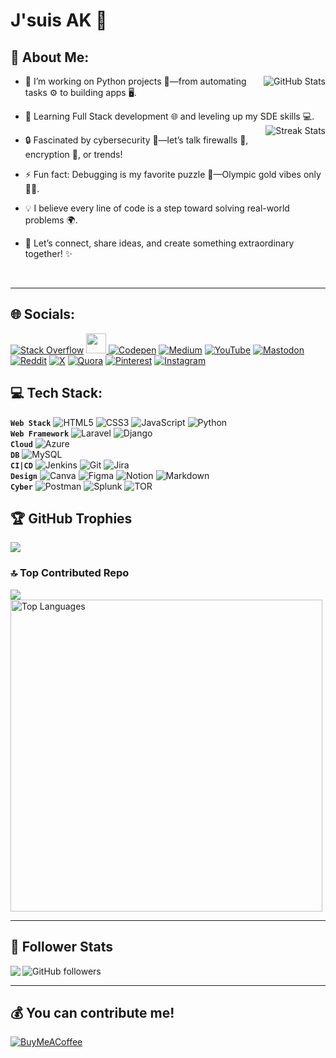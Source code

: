 # J'suis AK 🚀

## 💫 About Me:
<img align="right" src="https://github-readme-stats.vercel.app/api?username=onyxwizard&theme=neon&hide_border=false&include_all_commits=false&count_private=false" alt="GitHub Stats">

- 🔭 I’m working on Python projects 🐍—from automating tasks ⚙️ to building apps 🖥️.
  
- 🌱 Learning Full Stack development 🌐 and leveling up my SDE skills 💻.
  <img align="right" src="https://nirzak-streak-stats.vercel.app/?user=onyxwizard&theme=neon&hide_border=false" alt="Streak Stats" >
- 🔒 Fascinated by cybersecurity 🔐—let’s talk firewalls 🧱, encryption 🔑, or trends!
  
- ⚡ Fun fact: Debugging is my favorite puzzle 🧩—Olympic gold vibes only 🏅✨.
  
- 💡 I believe every line of code is a step toward solving real-world problems 🌍.
  
- 🚀 Let’s connect, share ideas, and create something extraordinary together! ✨  

<br>

---
## 🌐 Socials:

[![Stack Overflow](https://img.shields.io/badge/-Stackoverflow-FE7A16?logo=stack-overflow&logoColor=white)](https://stackoverflow.com/users/30101313/onyx)  <a href="https://www.dev.to/onyxwizard" target="_blank" rel="noreferrer"> <picture> <source media="(prefers-color-scheme: dark)" srcset="https://raw.githubusercontent.com/danielcranney/readme-generator/main/public/icons/socials/devdotto-dark.svg" /> <source media="(prefers-color-scheme: light)" srcset="https://raw.githubusercontent.com/danielcranney/readme-generator/main/public/icons/socials/devdotto.svg" /> <img src="https://raw.githubusercontent.com/danielcranney/readme-generator/main/public/icons/socials/devdotto.svg" width="32" height="32" /> </picture> </a> [![Codepen](https://img.shields.io/badge/Codepen-000000?logo=codepen&logoColor=white)](https://codepen.io/onyxwizard) [![Medium](https://img.shields.io/badge/Medium-12100E?logo=medium&logoColor=white)](https://onyxwizard.medium.com/) [![YouTube](https://img.shields.io/badge/YouTube-%23FF0000.svg?logo=YouTube&logoColor=white)](https://youtube.com/@Code2Cyber) [![Mastodon](https://img.shields.io/badge/-MASTODON-%232B90D9?logo=mastodon&logoColor=white)](https://mastodon.social/@onyxwiz/) [![Reddit](https://img.shields.io/badge/Reddit-%23FF4500.svg?logo=Reddit&logoColor=white)](https://www.reddit.com/user/onyxwiz/) [![X](https://img.shields.io/badge/X-black.svg?logo=X&logoColor=white)](https://x.com/onyxwizard) [![Quora](https://img.shields.io/badge/Quora-%23B92B27.svg?logo=Quora&logoColor=white)](https://www.quora.com/profile/Onyxwizard)  [![Pinterest](https://img.shields.io/badge/Pinterest-%23E60023.svg?logo=Pinterest&logoColor=white)](https://www.pinterest.com/onyxwizard/) [![Instagram](https://img.shields.io/badge/Instagram-%23E4405F.svg?logo=Instagram&logoColor=white)](https://www.instagram.com/onyxwiz/) 

## 💻 Tech Stack:
**`Web Stack`** ![HTML5](https://img.shields.io/badge/html5-%23E34F26.svg?style=flat&logo=html5&logoColor=white) ![CSS3](https://img.shields.io/badge/css3-%231572B6.svg?style=flat&logo=css3&logoColor=white) ![JavaScript](https://img.shields.io/badge/javascript-%23323330.svg?style=flat&logo=javascript&logoColor=%23F7DF1E) ![Python](https://img.shields.io/badge/python-3670A0?style=flat&logo=python&logoColor=ffdd54) <br />
**`Web Framework`** ![Laravel](https://img.shields.io/badge/laravel-%23FF2D20.svg?style=flat&logo=laravel&logoColor=white) ![Django](https://img.shields.io/badge/django-%23092E20.svg?style=flat&logo=django&logoColor=white) <br />
**`Cloud`** ![Azure](https://img.shields.io/badge/azure-%230072C6.svg?style=flat&logo=microsoftazure&logoColor=white) <br />
**`DB`** ![MySQL](https://img.shields.io/badge/mysql-4479A1.svg?style=flat&logo=mysql&logoColor=white) <br />
**`CI|CD`** ![Jenkins](https://img.shields.io/badge/jenkins-%232C5263.svg?style=flat&logo=jenkins&logoColor=white) ![Git](https://img.shields.io/badge/git-%23F05033.svg?style=flat&logo=git&logoColor=white) ![Jira](https://img.shields.io/badge/jira-%230A0FFF.svg?style=flat&logo=jira&logoColor=white) <br />
**`Design`** ![Canva](https://img.shields.io/badge/Canva-%2300C4CC.svg?style=flat&logo=Canva&logoColor=white) ![Figma](https://img.shields.io/badge/figma-%23F24E1E.svg?style=flat&logo=figma&logoColor=white) ![Notion](https://img.shields.io/badge/Notion-%23000000.svg?style=flat&logo=notion&logoColor=white) ![Markdown](https://img.shields.io/badge/markdown-%23000000.svg?style=flat&logo=markdown&logoColor=white) <br />
**`Cyber`** ![Postman](https://img.shields.io/badge/Postman-FF6C37?style=flat&logo=postman&logoColor=white) ![Splunk](https://img.shields.io/badge/splunk-%23000000.svg?style=flat&logo=splunk&logoColor=white) ![TOR](https://img.shields.io/badge/tor-%237E4798.svg?style=flat&logo=tor-project&logoColor=white)
<!--
![PHP](https://img.shields.io/badge/php-%23777BB4.svg?style=flat&logo=php&logoColor=white)
![TypeScript](https://img.shields.io/badge/typescript-%23007ACC.svg?style=flat&logo=typescript&logoColor=white) 
![Vercel](https://img.shields.io/badge/vercel-%23000000.svg?style=flat&logo=vercel&logoColor=white) 
![Heroku](https://img.shields.io/badge/heroku-%23430098.svg?style=flat&logo=heroku&logoColor=white)
![Anaconda](https://img.shields.io/badge/Anaconda-%2344A833.svg?style=flat&logo=anaconda&logoColor=white)
![Flask](https://img.shields.io/badge/flask-%23000.svg?style=flat&logo=flask&logoColor=white)
![NodeJS](https://img.shields.io/badge/node.js-6DA55F?style=flat&logo=node.js&logoColor=white) 
![React](https://img.shields.io/badge/react-%2320232a.svg?style=flat&logo=react&logoColor=%2361DAFB) 
![Vue.js](https://img.shields.io/badge/vue.js-%2335495e.svg?style=flat&logo=vuedotjs&logoColor=%234FC08D) 
![Vite](https://img.shields.io/badge/vite-%23646CFF.svg?style=flat&logo=vite&logoColor=white)
[Matplotlib](https://img.shields.io/badge/Matplotlib-%23ffffff.svg?style=flat&logo=Matplotlib&logoColor=black) 
![NumPy](https://img.shields.io/badge/numpy-%23013243.svg?style=flat&logo=numpy&logoColor=white) 
![Pandas](https://img.shields.io/badge/pandas-%23150458.svg?style=flat&logo=pandas&logoColor=white)
![Apache](https://img.shields.io/badge/apache-%23D42029.svg?style=flat&logo=apache&logoColor=white)
-->

## 🏆 GitHub Trophies
![](https://github-profile-trophy.vercel.app/?username=onyxwizard&theme=monokai&no-frame=false&no-bg=false&margin-w=4)

### 🔝 Top Contributed Repo
![](https://github-contributor-stats.vercel.app/api?username=onyxwizard&limit=5&theme=neon&combine_all_yearly_contributions=true)
<img  align="" src="https://github-readme-stats.vercel.app/api/top-langs/?username=onyxwizard&theme=neon&hide_border=false&include_all_commits=false&count_private=false&layout=compact" alt="Top Languages" width="499" >

---
## 👀 Follower Stats
<img align="left" src="https://visitor-badge.laobi.icu/badge?page_id=onyxwizard.visitor-badge">
<!--<img src="https://img.shields.io/badge/%24-support-red"> This is for support-->
<img alt="GitHub followers" src="https://img.shields.io/github/followers/onyxwizard?color=black&label=Follower&logo=Tag&logoColor=red&style=flat">

---
## 💰 You can contribute me!
[![BuyMeACoffee](https://img.shields.io/badge/Buy%20Me%20a%20Coffee-ffdd00?style=for-the-badge&logo=buy-me-a-coffee&logoColor=black)](https://buymeacoffee.com/https://buymeacoffee.com/onyxwizard) 
